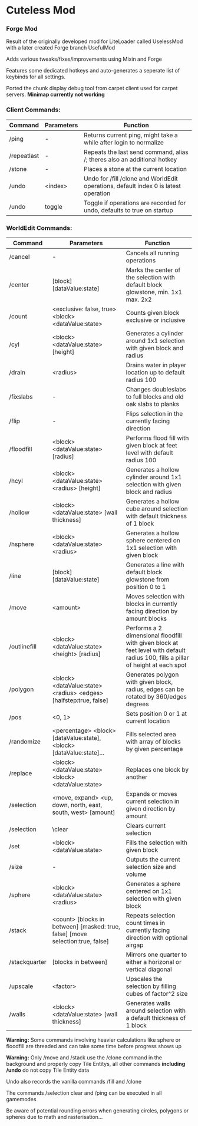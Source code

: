 # Cuteless Mod

### Forge Mod


Result of the originally developed mod for LiteLoader called UselessMod with a later created Forge branch UsefulMod

Adds various tweaks/fixes/improvements using Mixin and Forge

Features some dedicated hotkeys and auto-generates a seperate list of keybinds for all settings.

Ported the chunk display debug tool from carpet client used for carpet servers. **Minimap currently not working**

### Client Commands:
|Command|Parameters|Function|
| ------------ | ------------ | ------------ |
|/ping|-|Returns current ping, might take a while after login to normalize|
|/repeatlast|-|Repeats the last send command, alias /; theres also an additional hotkey|
|/stone|-|Places a stone at the current location|
|/undo|\<index>|Undo for /fill /clone and WorldEdit operations, default index 0 is latest operation|
|/undo|toggle|Toggle if operations are recorded for undo, defaults to true on startup|


### WorldEdit Commands:

|Command|Parameters|Function|
| ------------ | ------------ | ------------ |
|/cancel|-|Cancels all running operations|
|/center|\[block] \[dataValue:state]|Marks the center of the selection with default block glowstone, min. 1x1 max. 2x2|
|/count|\<exclusive: false, true> \<block> \<dataValue:state>|Counts given block exclusive or inclusive|
|/cyl|\<block> \<dataValue:state> <radius> \[height]|Generates a cylinder around 1x1 selection with given block and radius|
|/drain|\<radius>|Drains water in player location up to default radius 100|
|/fixslabs|-|Changes doubleslabs to full blocks and old oak slabs to planks|
|/flip|-|Flips selection in the currently facing direction|
|/floodfill|\<block> \<dataValue:state> \[radius]|Performs flood fill with given block at feet level with default radius 100|
|/hcyl|\<block> \<dataValue:state> \<radius> \[height]|Generates a hollow cylinder around 1x1 selection with given block and radius|
|/hollow|\<block> \<dataValue:state> \[wall thickness]|Generates a hollow cube around selection with default thickness of 1 block|
|/hsphere|\<block> \<dataValue:state> \<radius>|Generates a hollow sphere centered on 1x1 selection with given block|
|/line|\[block] \[dataValue:state]|Generates a line with default block glowstone from position 0 to 1|
|/move|\<amount>|Moves selection with blocks in currently facing direction by amount blocks|
|/outlinefill|\<block> \<dataValue:state> \<height> \[radius]|Performs a 2 dimensional floodfill with given block at feet level with default radius 100, fills a pillar of height at each spot|
|/polygon|\<block> \<dataValue:state> \<radius> \<edges> \[halfstep:true, false]|Generates polygon with given block, radius, edges can be rotated by 360/edges degrees|
|/pos|\<0, 1>|Sets position 0 or 1 at current location|
|/randomize|\<percentage> \<block> \[dataValue:state],\<block> \[dataValue:state]...|Fills selected area with array of blocks by given percentage|
|/replace|\<block> \<dataValue:state> \<block> \<dataValue:state>|Replaces one block by another|
|/selection|\<move, expand> \<up, down, north, east, south, west> \[amount]|Expands or moves current selection in given direction by amount|
|/selection|\clear|Clears current selection|
|/set|\<block> \<dataValue:state>|Fills the selection with given block|
|/size|-|Outputs the current selection size and volume|
|/sphere|\<block> \<dataValue:state> \<radius>|Generates a sphere centered on 1x1 selection with given block|
|/stack|\<count> \[blocks in between] \[masked: true, false] \[move selection:true, false]|Repeats selection count times in currently facing direction with optional airgap|
|/stackquarter|\[blocks in between]|Mirrors one quarter to either a horizonal or vertical diagonal|
|/upscale|\<factor>|Upscales the selection by filling cubes of factor^2 size|
|/walls|\<block> \<dataValue:state> \[wall thickness]|Generates walls around selection with a default thickness of 1 block|

**Warning:** Some commands involving heavier calculations like sphere or floodfill are threaded and can take some time before progress shows up

**Warning:** Only /move and /stack use the /clone command in the background and properly copy Tile Entitys, all other commands **including /undo** do not copy Tile Entity data

Undo also records the vanilla commands /fill and /clone

The commands /selection clear and /ping can be executed in all gamemodes

Be aware of potential rounding errors when generating circles, polygons or spheres due to math and rasterisation...

